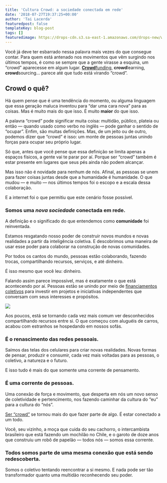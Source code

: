 ```yaml
---
title: 'Cultura Crowd: a sociedade conectada em rede'
date: '2018-07-27T19:37:25+00:00'
author: 'Tai Lacerda'
featuredpost: false
templateKey: blog-post
tags: []
featuredimage: https://drops-cdn.s3.sa-east-1.amazonaws.com/drops-new/wp-content/uploads/2018/07/27194330/capa_drops_cultura_crowd-1-150x150.jpg
---
```

<span style="font-weight: 400;">Você já deve ter esbarrado nessa palavra mais vezes do que consegue contar. Para quem está antenado nos movimentos que vêm surgindo nos últimos tempos, é como se sempre que a gente virasse a esquina, um “crowd” aparecesse em algum lugar. </span>[**Crowd**](https://descola.org/curso/crowdfunding)<span style="font-weight: 400;">[funding](https://descola.org/curso/crowdfunding), </span>**crowd**<span style="font-weight: 400;">learning, </span>**crowd**<span style="font-weight: 400;">sourcing… parece até que tudo está virando “crowd”.</span>

**Crowd o quê?**
----------------

<span style="font-weight: 400;">Há quem pense que é uma tendência do momento, ou alguma linguagem que essa geração maluca inventou para “dar uma cara nova” para as coisas. Mas é muito mais do que isso. É muito </span>**maior**<span style="font-weight: 400;"> do que isso. </span>

<span style="font-weight: 400;">A palavra “crowd” pode significar muita coisa: multidão, público, plateia ou então — quando usado como verbo no inglês — pode ganhar o sentido de “ocupar”. Enfim, são muitas definições. Mas, de um jeito ou de outro, podemos dizer que “crowd” é isso: um monte de pessoas juntas unindo forças para ocupar seu próprio lugar. </span>

<span style="font-weight: 400;">Só que, antes que você pense que essa definição se limita apenas a espaços físicos, a gente vai te parar por aí. Porque ser “crowd” também é estar presente em lugares que seus pés ainda não podem alcançar.</span>

<span style="font-weight: 400;">Mas isso não é novidade para nenhum de nós. Afinal, as pessoas se unem para fazer coisas juntas desde que a humanidade é humanidade. O que mudou — e muito — nos últimos tempos foi o escopo e a escala dessa colaboração.</span>

<span style="font-weight: 400;">E a internet foi o que permitiu que este cenário fosse possível. </span>

### **Somos uma** ***nova sociedade*** **conectada em rede.** 

<span style="font-weight: 400;">A definição e o significado do que entendemos como </span>**comunidade**<span style="font-weight: 400;"> foi reinventada.</span>

<span style="font-weight: 400;">Estamos resgatando nosso poder de construir novos mundos e novas realidades a partir da inteligência coletiva. E descobrimos uma maneira de usar esse poder para colaborar na construção de novas comunidades.</span>  
<script>(function(d,s,id){var js,fjs=d.getElementsByTagName(s)[0];if(d.getElementById(id))return;js=d.createElement(s);js.id=id;js.src='https://embed.playbuzz.com/sdk.js';fjs.parentNode.insertBefore(js,fjs);}(document,'script','playbuzz-sdk'));</script>

<div class="playbuzz" data-id="21f0d7a2-bbb8-4fd7-9aa6-e33139b7dbcd" data-show-info="false" data-show-share="false"></div><span style="font-weight: 400;">Por todos os cantos do mundo, pessoas estão colaborando, fazendo trocas, compartilhando recursos, serviços, e até dinheiro.</span>

<span style="font-weight: 400;">É isso mesmo que você leu: dinheiro.</span>

<span style="font-weight: 400;">Falando assim parece impossível, mas é exatamente o que está acontecendo por aí. Pessoas estão se unindo por meio de [financiamentos coletivos](https://descola.org/curso/crowdfunding) para investir em projetos e iniciativas independentes que conversam com seus interesses e propósitos. </span>

![](https://descola.org/drops/wp-content/uploads/2018/07/notas-1024x683.jpg)

<span style="font-weight: 400;">Aos poucos, está se tornando cada vez mais comum ver desconhecidos compartilhando recursos entre si. O que começou com aluguéis de carros, acabou com estranhos se hospedando em nossos sofás. </span>

### **É o renascimento das redes pessoais.** 

<span style="font-weight: 400;">Saímos das telas dos celulares para criar novas realidades. Novas formas de pensar, produzir e consumir, cada vez mais voltadas para as pessoas, o coletivo, a natureza e o futuro. </span>

<span style="font-weight: 400;">E isso tudo é mais do que somente uma corrente de pensamento. </span>

### **É uma corrente de pessoas.** 

<span style="font-weight: 400;">Uma conexão de força e movimento, que desperta em nós um novo senso de coletividade e pertencimento, nos fazendo caminhar da cultura do “eu” para a cultura do “nós”.</span>

<span style="font-weight: 400;">[Ser “crowd”](https://descola.org/curso/cultura-crowd) se tornou mais do que fazer parte de algo. É estar conectado a um todo. </span>

<span style="font-weight: 400;">Você, seu vizinho, a moça que cuida do seu cachorro, o intercambista brasileiro que está fazendo um mochilão no Chile, e o garoto de doze anos que construiu um robô de papelão — todos nós — somos essa corrente.</span>

### **Todos somos parte de uma mesma conexão que está sendo redescoberta.** 

<span style="font-weight: 400;">Somos o coletivo tentando reencontrar a si mesmo. E nada pode ser tão transformador quanto uma multidão reconhecendo seu poder. </span>

<script>(function(d,s,id){var js,fjs=d.getElementsByTagName(s)[0];if(d.getElementById(id))return;js=d.createElement(s);js.id=id;js.src='https://embed.playbuzz.com/sdk.js';fjs.parentNode.insertBefore(js,fjs);}(document,'script','playbuzz-sdk'));</script>

<div class="playbuzz" data-id="15b941a0-02e3-4853-bea9-479a9bf156de" data-show-info="false" data-show-share="false"></div>